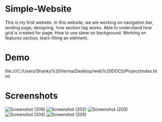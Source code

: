 # Simple-Website
This is my first website.
In this website, we are working on navigation bar, landing page, designing, how section tag works.
Able to understand how grid is created for page.
How to use skew on background.
Working on features section, learn filling an elelment.
# Demo
file:///C:/Users/Shanky%20Verma/Desktop/web%20DOCS/Project/index.html
# Screenshots
![Screenshot (206)](https://user-images.githubusercontent.com/72301582/204782803-f4a290a1-79a6-4bba-a153-84c9ac4b71de.png)
![Screenshot (202)](https://user-images.githubusercontent.com/72301582/204783001-1b634792-d942-4463-ba13-5737dc43b832.png)
![Screenshot (203)](https://user-images.githubusercontent.com/72301582/204783037-394314c5-021b-4f43-a874-842f742c1a7d.png)
![Screenshot (204)](https://user-images.githubusercontent.com/72301582/204783089-cc7e681f-ffbc-4e18-8d29-885a5e270481.png)
![Screenshot (205)](https://user-images.githubusercontent.com/72301582/204783126-5293239d-6ba7-4a52-9fb0-8ecfed07b886.png)

